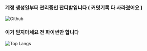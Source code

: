 ### 계정 생성일부터 관리중인 잔디밭입니다 ( 커밋기록 다 사라졌어요 )
![Github](https://github-readme-stats.vercel.app/api?username=InsanePhin&show_icons=true&theme=radical&include_all_commits=true&count_private=true)

### 이거 믿지마세요 전 파이썬만 합니다
![Top Langs](https://github-readme-stats.vercel.app/api/top-langs/?username=InsanePhin&show_icons=true&theme=radical&count_private=true)

